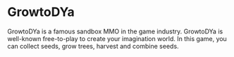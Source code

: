 # GrowtoDYa
GrowtoDYa is a famous sandbox MMO in the game industry. GrowtoDYa is well-known free-to-play to create your imagination world. In this game, you can collect seeds, grow trees, harvest and combine seeds.

